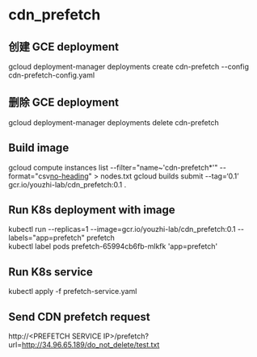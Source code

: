 # cdn_prefetch

## 创建 GCE deployment
gcloud deployment-manager deployments create cdn-prefetch --config cdn-prefetch-config.yaml

## 删除 GCE deployment

gcloud deployment-manager deployments delete cdn-prefetch

## Build image

gcloud compute instances list --filter="name~'cdn-prefetch*'" --format="csv[no-heading](name,EXTERNAL_IP)" > nodes.txt
gcloud builds submit --tag=‘0.1’ gcr.io/youzhi-lab/cdn_prefetch:0.1 .

## Run K8s deployment with image

kubectl run --replicas=1 --image=gcr.io/youzhi-lab/cdn_prefetch:0.1 --labels="app=prefetch" prefetch  
kubectl label pods prefetch-65994cb6fb-mlkfk 'app=prefetch'

## Run K8s service

kubectl apply -f prefetch-service.yaml

## Send CDN prefetch request

http://&lt;PREFETCH SERVICE IP&gt;/prefetch?url=http://34.96.65.189/do_not_delete/test.txt
